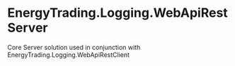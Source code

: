 # EnergyTrading.Logging.WebApiRestServer
Core Server solution used in conjunction with EnergyTrading.Logging.WebApiRestClient
